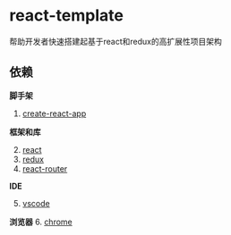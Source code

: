 # react-template
帮助开发者快速搭建起基于react和redux的高扩展性项目架构

## 依赖
**脚手架**

1. [create-react-app]()

**框架和库**

2. [react](http://facebook.github.io/react)
3. [redux](http://www.redux.js.org)
4. [react-router](http://www.github.com/ReactTraning/react-router)

**IDE**

5. [vscode](https://code.visualstudio.com/)

**浏览器**
6. [chrome](https://www.google.cn/chrome/browser/desktop/index.html)
